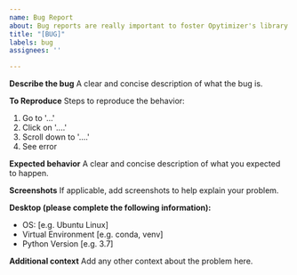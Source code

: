 ```yaml
---
name: Bug Report
about: Bug reports are really important to foster Opytimizer's library
title: "[BUG]"
labels: bug
assignees: ''

---
```


**Describe the bug**
A clear and concise description of what the bug is.

**To Reproduce**
Steps to reproduce the behavior:
1. Go to '...'
2. Click on '....'
3. Scroll down to '....'
4. See error

**Expected behavior**
A clear and concise description of what you expected to happen.

**Screenshots**
If applicable, add screenshots to help explain your problem.

**Desktop (please complete the following information):**
 - OS: [e.g. Ubuntu Linux]
 - Virtual Environment [e.g. conda, venv]
 - Python Version [e.g. 3.7]

**Additional context**
Add any other context about the problem here.
